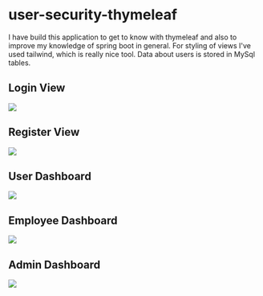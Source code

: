 # user-security-thymeleaf

<p>
I have build this application to get to know with thymeleaf and also to improve my knowledge of spring boot in general. For styling of views I've used tailwind, which is really nice tool. Data about users is stored in MySql tables.
</p>

<h2>Login View</h2>
<img src="https://user-images.githubusercontent.com/70106587/221555905-08605e49-cda2-4d85-96ed-3e0809b1ac9a.png"/>

<h2>Register View</h2>
<img src="https://user-images.githubusercontent.com/70106587/221556037-4900d833-2a86-459a-b6f4-a7fe71cbb5ae.png"/>

<h2>User Dashboard</h2>
<img src="https://user-images.githubusercontent.com/70106587/221556335-6e795946-3cd8-4944-b2dd-98631ecec310.png"/>

<h2>Employee Dashboard</h2>
<img src="https://user-images.githubusercontent.com/70106587/221556086-99d95eed-44b1-4e9a-87dd-c777a72e662b.png"/>

<h2>Admin Dashboard</h2>
<img src="https://user-images.githubusercontent.com/70106587/221556348-09a126f7-ca46-402c-bca8-711fa7a33777.png"/>
